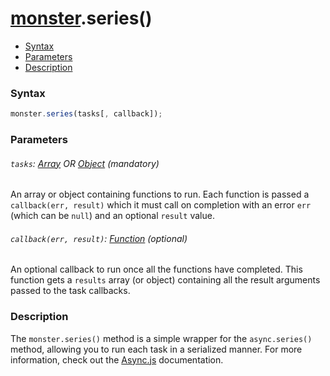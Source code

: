 # [monster][monster].series()

* [Syntax](#syntax)
* [Parameters](#parameters)
* [Description](#description)

### Syntax
```javascript
monster.series(tasks[, callback]);
```

### Parameters

###### `tasks`: [Array][array_literal] OR [Object][object_literal] (mandatory)

An array or object containing functions to run. Each function is passed a `callback(err, result)` which it must call on completion with an error `err` (which can be `null`) and an optional `result` value.

###### `callback(err, result)`: [Function][function] (optional)

An optional callback to run once all the functions have completed. This function gets a `results` array (or object) containing all the result arguments passed to the task callbacks.

### Description
The `monster.series()` method is a simple wrapper for the `async.series()` method, allowing you to run each task in a serialized manner. For more information, check out the [Async.js][async_series] documentation.

[monster]: ../monster.md

[array_literal]: https://developer.mozilla.org/en-US/docs/Web/JavaScript/Guide/Values,_variables,_and_literals#Array_literals
[object_literal]: https://developer.mozilla.org/en-US/docs/Web/JavaScript/Guide/Values,_variables,_and_literals#Object_literals
[function]: https://developer.mozilla.org/en-US/docs/Web/JavaScript/Reference/Functions
[async_series]: https://github.com/caolan/async#seriestasks-callback